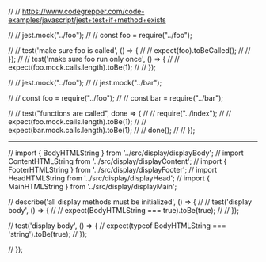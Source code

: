 // // https://www.codegrepper.com/code-examples/javascript/jest+test+if+method+exists


// // jest.mock("../foo");
// // const foo = require("../foo");

// // test('make sure foo is called', () => {
// //   expect(foo).toBeCalled();
// // });
// // test('make sure foo run only once', () => {
// //    expect(foo.mock.calls.length).toBe(1);
// // });


// // jest.mock("../foo");
// // jest.mock("../bar");

// // const foo = require("../foo");
// // const bar = require("../bar");

// // test("functions are called", done => {
// //   require("../index");
// //   expect(foo.mock.calls.length).toBe(1);
// //   expect(bar.mock.calls.length).toBe(1);
// //   done();
// // });



-------------


// import { BodyHTMLString } from '../src/display/displayBody';
// import ContentHTMLString from '../src/display/displayContent';
// import { FooterHTMLString } from '../src/display/displayFooter';
// import HeadHTMLString from '../src/display/displayHead';
// import { MainHTMLString } from '../src/display/displayMain';


// describe('all display methods must be initialized', () => {
//     // test('display body', () => {
//     //   expect(BodyHTMLString === true).toBe(true);
//     // });
  
//     test('display body', () => {
//       expect(typeof BodyHTMLString === 'string').toBe(true);
//     });

// });